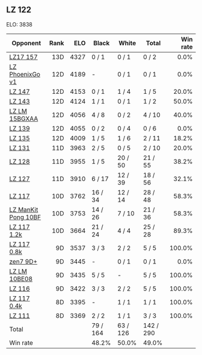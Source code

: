 ## LZ 122 ##

ELO: 3838

Opponent | Rank | ELO | Black | White | Total | Win rate
---------|-----:|----:|-------|-------|-------|-------:
[LZ17 157](LZ17%20157.md) | 13D | 4327 | 0 / 1 | 0 / 1 | 0 / 2 | 0.0%
[LZ PhoenixGo v1](LZ%20PhoenixGo%20v1.md) | 12D | 4189 | - | 0 / 1 | 0 / 1 | 0.0%
[LZ 147](LZ%20147.md) | 12D | 4153 | 0 / 1 | 1 / 4 | 1 / 5 | 20.0%
[LZ 143](LZ%20143.md) | 12D | 4124 | 1 / 1 | 0 / 1 | 1 / 2 | 50.0%
[LZ LM 15BGXAA](LZ%20LM%2015BGXAA.md) | 12D | 4056 | 4 / 8 | 0 / 2 | 4 / 10 | 40.0%
[LZ 139](LZ%20139.md) | 12D | 4055 | 0 / 2 | 0 / 4 | 0 / 6 | 0.0%
[LZ 135](LZ%20135.md) | 12D | 4009 | 1 / 5 | 1 / 6 | 2 / 11 | 18.2%
[LZ 131](LZ%20131.md) | 11D | 3963 | 2 / 5 | 0 / 5 | 2 / 10 | 20.0%
[LZ 128](LZ%20128.md) | 11D | 3955 | 1 / 5 | 20 / 50 | 21 / 55 | 38.2%
[LZ 127](LZ%20127.md) | 11D | 3910 | 6 / 17 | 12 / 39 | 18 / 56 | 32.1%
[LZ 117](LZ%20117.md) | 10D | 3762 | 16 / 34 | 12 / 14 | 28 / 48 | 58.3%
[LZ ManKit Pong 10BF](LZ%20ManKit%20Pong%2010BF.md) | 10D | 3753 | 14 / 26 | 7 / 10 | 21 / 36 | 58.3%
[LZ 117 1.2k](LZ%20117%201.2k.md) | 10D | 3664 | 21 / 24 | 4 / 4 | 25 / 28 | 89.3%
[LZ 117 0.8k](LZ%20117%200.8k.md) | 9D | 3537 | 3 / 3 | 2 / 2 | 5 / 5 | 100.0%
[zen7 9D+](zen7%209D+.md) | 9D | 3445 | - | 0 / 1 | 0 / 1 | 0.0%
[LZ LM 10BE08](LZ%20LM%2010BE08.md) | 9D | 3435 | 5 / 5 | - | 5 / 5 | 100.0%
[LZ 116](LZ%20116.md) | 9D | 3422 | 3 / 3 | 2 / 2 | 5 / 5 | 100.0%
[LZ 117 0.4k](LZ%20117%200.4k.md) | 8D | 3395 | - | 1 / 1 | 1 / 1 | 100.0%
[LZ 111](LZ%20111.md) | 8D | 3369 | 2 / 2 | 1 / 1 | 3 / 3 | 100.0%
Total | | | 79 / 164 | 63 / 126 | 142 / 290 | 
Win rate| | | 48.2% | 50.0% | 49.0% | 
